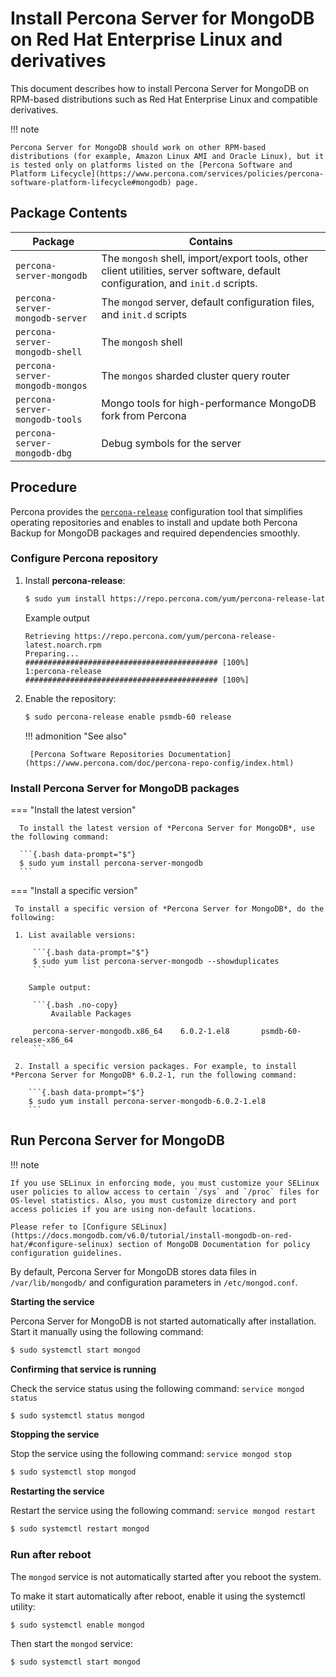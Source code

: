 # Install Percona Server for MongoDB on Red Hat Enterprise Linux and derivatives

This document describes how to install Percona Server for MongoDB on RPM-based distributions such as Red Hat Enterprise Linux and compatible derivatives.

!!! note

    Percona Server for MongoDB should work on other RPM-based distributions (for example, Amazon Linux AMI and Oracle Linux), but it is tested only on platforms listed on the [Percona Software and Platform Lifecycle](https://www.percona.com/services/policies/percona-software-platform-lifecycle#mongodb) page. 

## Package Contents

| Package                 | Contains                                 |
| ----------------------- | -----------------------------------------|
| `percona-server-mongodb`| The `mongosh` shell, import/export tools, other client utilities, server software, default configuration, and `init.d` scripts. |
| `percona-server-mongodb-server`| The `mongod` server, default configuration files, and `init.d` scripts|
| `percona-server-mongodb-shell` | The `mongosh` shell |
| `percona-server-mongodb-mongos`| The `mongos` sharded cluster query router |
| `percona-server-mongodb-tools` | Mongo tools for high-performance MongoDB fork from Percona|
| `percona-server-mongodb-dbg`   | Debug symbols for the server  |

## Procedure

Percona provides the [`percona-release`](https://docs.percona.com/percona-software-repositories/index.html) configuration tool that simplifies operating repositories and enables to install and update both Percona Backup for MongoDB packages and required dependencies smoothly.

### Configure Percona repository


1. Install **percona-release**:

    ```{.bash data-prompt="$"}
    $ sudo yum install https://repo.percona.com/yum/percona-release-latest.noarch.rpm
    ```
    
    Example output

    ```{ .sh .no-copy }
    Retrieving https://repo.percona.com/yum/percona-release-latest.noarch.rpm
    Preparing...                ########################################### [100%]
    1:percona-release        ########################################### [100%]
    ```

2. Enable the repository: 
   
    ```{.bash data-prompt="$"}
    $ sudo percona-release enable psmdb-60 release
    ```
   
    !!! admonition "See also"

        [Percona Software Repositories Documentation](https://www.percona.com/doc/percona-repo-config/index.html)

### Install Percona Server for MongoDB packages

=== "Install the latest version"

      To install the latest version of *Percona Server for MongoDB*, use the following command:

      ```{.bash data-prompt="$"}
      $ sudo yum install percona-server-mongodb
      ```

=== "Install a specific version"

     To install a specific version of *Percona Server for MongoDB*, do the following:

     1. List available versions:

         ```{.bash data-prompt="$"}
         $ sudo yum list percona-server-mongodb --showduplicates
         ```

        Sample output:

         ```{.bash .no-copy}
             Available Packages
         
         percona-server-mongodb.x86_64    6.0.2-1.el8       psmdb-60-release-x86_64
         ```

     2. Install a specific version packages. For example, to install *Percona Server for MongoDB* 6.0.2-1, run the following command:

        ```{.bash data-prompt="$"}
        $ sudo yum install percona-server-mongodb-6.0.2-1.el8
        ```

## Run Percona Server for MongoDB

!!! note

    If you use SELinux in enforcing mode, you must customize your SELinux user policies to allow access to certain `/sys` and `/proc` files for OS-level statistics. Also, you must customize directory and port access policies if you are using non-default locations.

    Please refer to [Configure SELinux](https://docs.mongodb.com/v6.0/tutorial/install-mongodb-on-red-hat/#configure-selinux) section of MongoDB Documentation for policy configuration guidelines.

By default, Percona Server for MongoDB stores data files in `/var/lib/mongodb/`
and configuration parameters in `/etc/mongod.conf`.

**Starting the service**

Percona Server for MongoDB is not started automatically after installation.
Start it manually using the following command:

```{.bash data-prompt="$"}
$ sudo systemctl start mongod
```

**Confirming that service is running**

Check the service status using the following command: `service mongod status`

```{.bash data-prompt="$"}
$ sudo systemctl status mongod
```

**Stopping the service**

Stop the service using the following command: `service mongod stop`

```{.bash data-prompt="$"}
$ sudo systemctl stop mongod
```

**Restarting the service**

Restart the service using the following command: `service mongod restart`

```{.bash data-prompt="$"}
$ sudo systemctl restart mongod
```

### Run after reboot

The `mongod` service is not automatically started
after you reboot the system.

To make it start automatically after reboot, enable it using the systemctl utility:

```{.bash data-prompt="$"}
$ sudo systemctl enable mongod
```

Then start the `mongod` service:

```{.bash data-prompt="$"}
$ sudo systemctl start mongod
```



